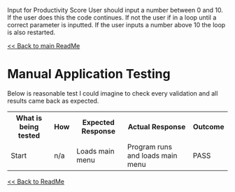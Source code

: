 
Input for Productivity Score
User should input a number between 0 and 10. If the user does this the code continues. If not the user if in a loop until a correct parameter is inputted. If the user inputs a number above 10 the loop is also restarted.

[<< Back to main ReadMe](README.md)

# Manual Application Testing

Below is reasonable test I could imagine to check every validation and all results came back as expected.

<table>
  <tr>
    <th>What is being tested</th>
    <th>How</th>
    <th>Expected Response</th>
    <th>Actual Response</th>
    <th>Outcome</th>
  </tr>
  <tr>
    <td>Start</td>
    <td>n/a</td>
    <td>Loads main menu</td>
    <td>Program runs and loads main menu</td>
    <td>PASS</td>
  </tr>
  
</table>

[<< Back to ReadMe](README.md)